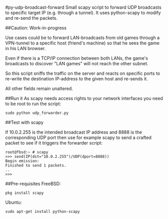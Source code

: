 #py-udp-broadcast-forward
Small scapy script to forward UDP broadcasts to specific target IP (e.g. through a tunnel). It uses python-scapy to modify and re-send the packets.

##Caution: Work-in-progress

Use cases could be to forward LAN-broadcasts from old games through a VPN-tunnel to a specific host (friend's machine) so that he sees the game in his LAN browser.

Even if there is a TCP/IP connection between both LANs, the game's broadcasts to discover "LAN games" will not reach the other subnet. 

So this script sniffs the traffic on the server and reacts on specific ports to re-write the destination IP-address to the given host and re-sends it.

All other fields remain unaltered.

##Run it
As scapy needs access rights to your network interfaces you need to be root to run the script:

    sudo python udp_forwarder.py

##Test with scapy

If 10.0.2.255 is the intended broadcast IP address and 8888 is the corresponding UDP port then use for example scapy to send a crafted packet to see if it triggers the forwarder script:

    root@fbsd:~ # scapy
    >>> send(IP(dst="10.0.2.255")/UDP(dport=8888))
    Begin emission:
    Finished to send 1 packets.
    ..
    >>>

##Pre-requisites
FreeBSD:

    pkg install scapy

Ubuntu:

    sudo apt-get install python-scapy
